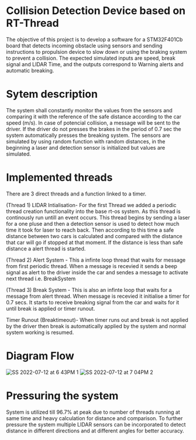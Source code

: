 # Collision Detection Device based on RT-Thread 

The objective of this project is to develop a software for a STM32F401Cb board that detects incoming obstacle using sensors and sending instructions to propulsion device to slow down or using the braking system to prevent a collision. 
The expected simulated inputs are speed, break signal and LIDAR Time, and the outputs correspond to Warning alerts and automatic breaking. 

# Sytem description
The system shall constantly monitor the values from the sensors and comparing it with the reference of the safe distance according to the car speed (m/s). In case of potencial collision, a message will be sent to the driver. If the driver do not presses the brakes in the period of 0.7 sec the system automatically presses the breaking system. 
The sensors are simulated by using random function with random distances, in the beginning a laser and detection sensor is initialized but values are simulated.
# Implemented threads

There are 3 direct threads and a function linked to a timer.

(Thread 1) LIDAR Intialisation- For the first Thread we added a periodic thread creation functionality into the base rt-os system. As this thread is continously run untill an event occurs. This thread begins by sending a laser for a one pluse and then a detection sensor is used to detect how much time it took for laser to reach back. Then according to this time a safe distance between two cars is calculated and compared with the distance that car will go if stopped at that moment. If the distance is less than safe distance a alert thread is started.

(Thread 2) Alert System - This a infinte loop thread that waits for message from first periodic thread. When a message is recevied it sends a beep signal as alert to the driver inside the car and sendes a message to activate next thread i.e. BreakSystem

(Thread 3) Break System - This is also an infinte loop that waits for a message from alert thread. When message is recevied it initialise a timer for 0.7 secs. It starts to receive breaking signal from the car and waits for it until break is applied or timer runout.

Timer Runout (Breaktimeout)- When timer runs out and break is not applied by the driver then break is automatically applied by the system and normal system working is resumed.
# Diagram Flow
![SS 2022-07-12 at 6 43PM 1](https://user-images.githubusercontent.com/80212336/178583944-07aba20c-5951-4d1f-af94-ddfc225d0e01.jpg)
![SS 2022-07-12 at 7 04PM 2](https://user-images.githubusercontent.com/80212336/178583969-81819321-e43b-4fd1-8810-152121d40b75.jpg)

# Pressuring the system

System is utilized till 96.7% at peak due to number of threads running at same time and heavy calculation for distance and comparison. To further pressure the system multiple LIDAR sensors can be incorporated to detect distance in different directions and at different angles for better accuracy.
